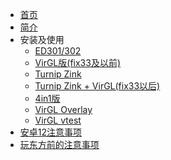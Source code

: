 <!-- docs/_sidebar.md -->

- [首页](/README.md)
- [简介](/overview.md)
- 安装及使用
  - [ED301/302](inst/ed.md)
  - [VirGL版(fix33及以前)](inst/fix33.md)
  - [Turnip Zink](inst/zink.md)
  - [Turnip Zink + VirGL(fix33以后)](inst/after33.md)
  - [4in1版](inst/4in1.md)
  - [VirGL Overlay](inst/overlay.md)
  - [VirGL vtest](inst/vtest.md)
- [安卓12注意事项](android12.md)
- [玩东方前的注意事项](/touhou.md)
